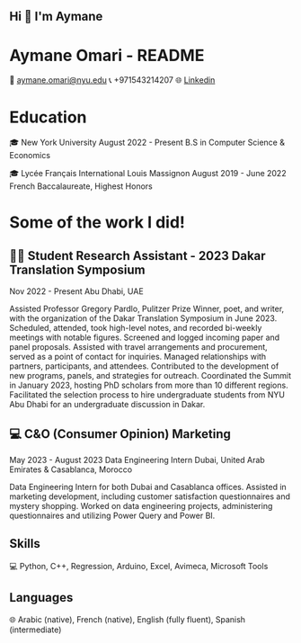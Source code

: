 ## Hi 👋 I'm Aymane

# **Aymane Omari - README**
📧 aymane.omari@nyu.edu
📞 +971543214207
🌐 [Linkedin](https://www.linkedin.com/in/aymane-omari-2630bb21a/)

# **Education**
🎓 New York University
August 2022 - Present
B.S in Computer Science & Economics

🎓 Lycée Français International Louis Massignon
August 2019 - June 2022
French Baccalaureate, Highest Honors 

# **Some of the work I did!**
## 👨‍💻 Student Research Assistant - 2023 Dakar Translation Symposium
Nov 2022 - Present
Abu Dhabi, UAE

Assisted Professor Gregory Pardlo, Pulitzer Prize Winner, poet, and writer, with the organization of the Dakar Translation Symposium in June 2023.
Scheduled, attended, took high-level notes, and recorded bi-weekly meetings with notable figures.
Screened and logged incoming paper and panel proposals.
Assisted with travel arrangements and procurement, served as a point of contact for inquiries.
Managed relationships with partners, participants, and attendees.
Contributed to the development of new programs, panels, and strategies for outreach.
Coordinated the Summit in January 2023, hosting PhD scholars from more than 10 different regions.
Facilitated the selection process to hire undergraduate students from NYU Abu Dhabi for an undergraduate discussion in Dakar.

## 💻 C&O (Consumer Opinion) Marketing
May 2023 - August 2023
Data Engineering Intern
Dubai, United Arab Emirates & Casablanca, Morocco

Data Engineering Intern for both Dubai and Casablanca offices.
Assisted in marketing development, including customer satisfaction questionnaires and mystery shopping.
Worked on data engineering projects, administering questionnaires and utilizing Power Query and Power BI.

## **Skills**
💻 Python, C++, Regression, Arduino, Excel, Avimeca, Microsoft Tools

## **Languages**
🌐 Arabic (native), French (native), English (fully fluent), Spanish (intermediate)
